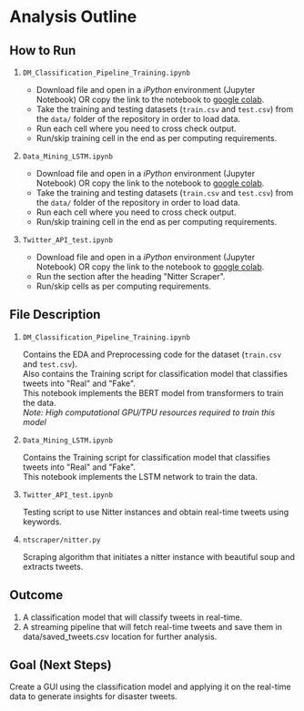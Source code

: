 # Analysis Outline

## How to Run

1.  `DM_Classification_Pipeline_Training.ipynb`

    -   Download file and open in a *iPython* environment (Jupyter Notebook) OR copy the link to the notebook to [google colab](https://colab.research.google.com/).
    -   Take the training and testing datasets (`train.csv` and `test.csv`) from the `data/` folder of the repository in order to load data.
    -   Run each cell where you need to cross check output.
    -   Run/skip training cell in the end as per computing requirements.

2.  `Data_Mining_LSTM.ipynb`

    -   Download file and open in a *iPython* environment (Jupyter Notebook) OR copy the link to the notebook to [google colab](https://colab.research.google.com/).
    -   Take the training and testing datasets (`train.csv` and `test.csv`) from the `data/` folder of the repository in order to load data.
    -   Run each cell where you need to cross check output.
    -   Run/skip training cell in the end as per computing requirements.

3.  `Twitter_API_test.ipynb`

    -   Download file and open in a *iPython* environment (Jupyter Notebook) OR copy the link to the notebook to [google colab](https://colab.research.google.com/).
    -   Run the section after the heading "Nitter Scraper".
    -   Run/skip cells as per computing requirements.

## File Description

1.  `DM_Classification_Pipeline_Training.ipynb`

    Contains the EDA and Preprocessing code for the dataset (`train.csv` and `test.csv`).\
    Also contains the Training script for classification model that classifies tweets into "Real" and "Fake".\
    This notebook implements the BERT model from transformers to train the data.\
    *Note: High computational GPU/TPU resources required to train this model*

2.  `Data_Mining_LSTM.ipynb`

    Contains the Training script for classification model that classifies tweets into "Real" and "Fake".\
    This notebook implements the LSTM network to train the data.

3.  `Twitter_API_test.ipynb`

    Testing script to use Nitter instances and obtain real-time tweets using keywords.

4.  `ntscraper/nitter.py`

    Scraping algorithm that initiates a nitter instance with beautiful soup and extracts tweets.

## Outcome

1.  A classification model that will classify tweets in real-time.
2.  A streaming pipeline that will fetch real-time tweets and save them in data/saved_tweets.csv location for further analysis.

## Goal (Next Steps)

Create a GUI using the classification model and applying it on the real-time data to generate insights for disaster tweets.
